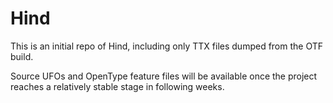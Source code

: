 Hind
====

This is an initial repo of Hind, including only TTX files dumped from the OTF build.

Source UFOs and OpenType feature files will be available once the project reaches a relatively stable stage in following weeks.
